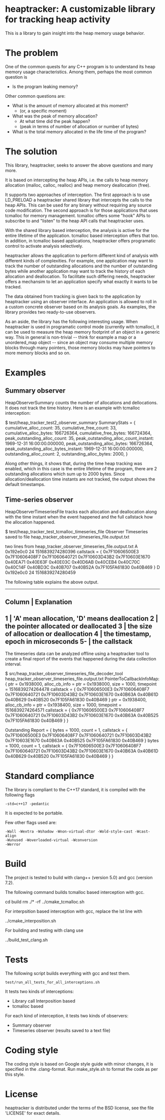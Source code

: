 # heaptracker: A customizable library for tracking heap activity

This is a library to gain insight into the heap memory usage behavior.

# The problem

One of the common quests for any C++ program is to understand its
heap memory usage characteristics. Among them, perhaps the most
common question is

  - Is the program leaking memory?

Other common questions are:

  - What is the amount of memory allocated at this moment?
    - (or, a specific moment)
  - What was the peak of memory allocation?
    - At what time did the peak happen?
    - (peak in terms of number of allocation or number of bytes)
  - What is the total memory allocated in the life time of the program?

# The solution

This library, heaptracker, seeks to answer the above questions
and many more.

It is based on intercepting the heap APIs, i.e. the calls to
heap memory allocation (malloc, calloc, realloc) and
heap memory deallocation (free).

It supports two approaches of interception.
The first approach is to use LD_PRELOAD a heaptracker
shared library that intercepts the calls to the heap APIs.
This can be used for any binary without requiring
any source code modification.
The second approach is for those applications that
uses tcmalloc for memory management.
tcmalloc offers some "hook" APIs to subscribe to and "listen"
to the heap API calls that heaptracker uses.

With the shared library based interception, the analysis is active
for the entire lifetime of the application.
tcmalloc based interception offers that too.
In addition, in tcmalloc based applications, heaptracker offers
programatic control to activate analysis selectively.

heaptracker allows the application to perform different kind
of analysis with different kinds of complexities.
For example, one application may want to track the number of
outstanding allocations and the number of outstanding bytes
while another application may want to track the history of
each allocation and deallocation.
To facilitate such differing needs, heaptracker offers a
mechansim to let an application specify what exactly it wants
to be tracked.

The data obtained from tracking is given back to the application
by heaptracker using an observer interface.
An application is allowed to roll in a custom concrete observer
based on its analysis goals.
As examples, the library provides two ready-to-use observers.

As an aside, the library has the following interesting usage.
When heaptracker is used in programatic control mode
(currently with tcmalloc), it can be used to measure the
heap memory footprint of an object in a generic way.
This in general is non-trivial
-- think for example a map or a unordered_map object --
since an object may consume multiple memory blocks
through many pointers, those memory blocks may have
pointers to more memory blocks and so on.

# Examples

## Summary observer

HeapObserverSummary counts the number of allocations and dellocations.
It does not track the time history.
Here is an example with tcmalloc interception:

  $ test/heap_tracker_test2_observer_summary
  SummaryStats = {
    cumulative_alloc_count: 35,
    cumulative_free_count: 33,
    cumulative_alloc_bytes: 166726364,
    cumulative_free_bytes: 166724364,
    peak_outstanding_alloc_count: 35,
    peak_outstanding_alloc_count_instant: 1969-12-31 16:00:00.000000,
    peak_outstanding_alloc_bytes: 166726364,
    peak_outstanding_alloc_bytes_instant: 1969-12-31 16:00:00.000000,
    outstanding_alloc_count: 2,
    outstanding_alloc_bytes: 2000,
  }

Along other things, it shows that, during the time heap tracking was
enabled, which in this case is the entire lifetime of the program,
there are 2 outstanding allocations which sum up to 2000 bytes.
Since allocation/deallocation time instants are not tracked,
the output shows the default timestamps.

## Time-series observer

HeapObserverTimeseriesFile tracks each allocation and deallocation
along with the time instant when the event happened and the full
callstack how the allocation happened.

  $ test/heap_tracker_test_tcmalloc_timeseries_file
  Observer Timeseries saved to file heap_tracker_observer_timeseries_file.output.txt
  
  two lines from heap_tracker_observer_timeseries_file.output.txt
  A 0x192e0c0 24 1516839274280396 callstack = { 0x7F10606500E3 0x7F10606408F7 0x7F1060640721 0x7F10603D43B2 0x7F10603E1670 0x40EA71 0x40E63F 0x40E03C 0x40D6AB 0x40CEB4 0x40C70C 0x40C14F 0x40BD3C 0x40B707 0x40B52A 0x7F105FA61830 0x40B469 } 
  D 0x192e0c0 24 1516839274280459 

The following table explains the above output.

  -----------------------------------------------------
  Column  | Explanation
  -----------------------------------------------------
  1       | 'A' mean allocation, 'D' means deallocation
  2       | the pointer allocated or deallocated
  3       | the size of allocation or deallocation
  4       | the timestamp, epoch in microseconds
  5-      | the callstack
  -----------------------------------------------------

The timeseries data can be analyzed offline using a heaptracker
tool to create a final report of the events that happened during
the data collection interval.

  $ src/heap_tracker_observer_timeseries_file_decoder_tool heap_tracker_observer_timeseries_file.output.txt
  <snippet>
  PointerToCallbackInfoMap: {
  ptr = 0x1938000, alloc_cb_info = ptr = 0x1938000, size = 1000, timepoint = 1516839274264478 callstack = { 0x7F10606500E3 0x7F10606408F7 0x7F1060640721 0x7F10603D43B2 0x7F10603E1670 0x40B63A 0x40B61D 0x40B629 0x40B520 0x7F105FA61830 0x40B469 } 
  ptr = 0x1938400, alloc_cb_info = ptr = 0x1938400, size = 1000, timepoint = 1516839274264571 callstack = { 0x7F10606500E3 0x7F10606408F7 0x7F1060640721 0x7F10603D43B2 0x7F10603E1670 0x40B63A 0x40B525 0x7F105FA61830 0x40B469 } 
  }
  
  Outstanding Report = {
  bytes = 1000, count = 1, callstack = { 0x7F10606500E3 0x7F10606408F7 0x7F1060640721 0x7F10603D43B2 0x7F10603E1670 0x40B63A 0x40B525 0x7F105FA61830 0x40B469 } 
  bytes = 1000, count = 1, callstack = { 0x7F10606500E3 0x7F10606408F7 0x7F1060640721 0x7F10603D43B2 0x7F10603E1670 0x40B63A 0x40B61D 0x40B629 0x40B520 0x7F105FA61830 0x40B469 } 
  }
  
  </snippet>

# Standard compliance

The library is compliant to the C++17 standard,
it is compiled with the following flags

    -std=c++17 -pedantic

It is expected to be portable.

Few other flags used are:

    -Wall -Wextra -Wshadow -Wnon-virtual-dtor -Wold-style-cast -Wcast-align
    -Wunused -Woverloaded-virtual -Wconversion 
    -Werror

# Build

The project is tested to build with clang++ (version 5.0) and gcc (version 7.2).

The following command builds tcmalloc based interception with gcc.

  cd build
  rm ./* -rf
  ../cmake_tcmalloc.sh

For interpsition based interception with gcc, replace the lst line with

  ../cmake_interposition.sh

For building and testing with clang use

  ../build_test_clang.sh

# Tests

The following script builds everything with gcc and test them.

    test/run_all_tests_for_all_interceptions.sh

It tests two kinds of interceptions:
  - Library call Interposition based
  - tcmalloc based

For each kind of interception, it tests two kinds of observers:
  - Summary observer
  - Timeseries observer (results saved to a text file)

# Coding style

The coding style is based on Google style guide with minor
changes, it is specified in the .clang-format. Run make_style.sh
to format the code as per this style.

# License

heaptracker is distributed under the terms of the BSD license,
see the file 'LICENSE' for exact details.
